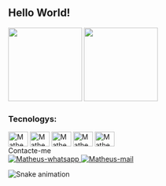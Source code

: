 ## Hello World!

<div>
  <img height="150em" src="https://github-readme-stats.vercel.app/api?username=MatheusDevJob&show_icons=true&theme=tokyonight">
  <img height="150em" src="https://github-readme-stats.vercel.app/api/top-langs/?username=MatheusDevJob&layout=compact&theme=tokyonight">
</div>

### Tecnologys:
 <div>
  </div>


<div align= 'center'>
  <div align= 'left' style="">
    <img align="center" alt="Matheus-html" height="30" width="40" src="https://cdn.jsdelivr.net/gh/devicons/devicon/icons/html5/html5-original.svg"/>
    <img align="center" alt="Matheus-css" height="30" width="40" src="https://cdn.jsdelivr.net/gh/devicons/devicon/icons/css3/css3-original.svg"/>
    <img align="center" alt="Matheus-python" height="30" width="40" src="https://cdn.jsdelivr.net/gh/devicons/devicon/icons/python/python-original.svg"/>
    <img align="center" alt="Matheus-mysql" height="30" width="40" src="https://cdn.jsdelivr.net/gh/devicons/devicon/icons/mysql/mysql-original-wordmark.svg"/>
    <img align="center" alt="Matheus-mysql" height="30" width="40"src="https://cdn.jsdelivr.net/gh/devicons/devicon/icons/javascript/javascript-original.svg" />
 
  </div>
  <div align='left'>
    Contacte-me
    
  <div>
      <a href='https://api.whatsapp.com/send?phone=5581986914551'>
        <img alt='Matheus-whatsapp' src='https://img.shields.io/badge/WhatsApp-25D366?style=for-the-badge&logo=whatsapp&logoColor=white'/>
      </a>
      <a href='mailto: matheusdevjob@gmail.com'>
        <img alt='Matheus-mail' src='https://img.shields.io/badge/Gmail-D14836?style=for-the-badge&logo=gmail&logoColor=white'/>
      </a>
  </div>
  </div>
  
</div>

![Snake animation](https://github.com/MatheusDevJob/MatheusDevJob/blob/output/github-contribution-grid-snake.svg)









<!--    Botões não estão funcionando



 ### Contacte-me:
  [![Discord](https://img.shields.io/badge/Discord-7289DA?style=for-the-badge&logo=discord&logoColor=white)](https://api.whatsapp.com/send?phone=5581986914551)
  [![Discord](https://img.shields.io/badge/Discord-7289DA?style=for-the-badge&logo=discord&logoColor=white)](https://discord.gg/n9KBKHPA3H)
-->
<!--
**MatheusDevJob/MatheusDevJob** is a ✨ _special_ ✨ repository because its `README.md` (this file) appears on your GitHub profile.

Here are some ideas to get you started:

- 🔭 I’m currently working on ...
- 🌱 I’m currently learning ...
- 👯 I’m looking to collaborate on ...
- 🤔 I’m looking for help with ...
- 💬 Ask me about ...
- 📫 How to reach me: ...
- 😄 Pronouns: ...
- ⚡ Fun fact: ...
-->
